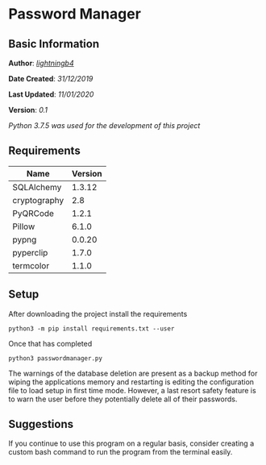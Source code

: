 # Password Manager
## Basic Information
**Author**: [*lightningb4*](https://github.com/gregoryerik)

**Date Created**: *31/12/2019*

**Last Updated**: *11/01/2020*

**Version**: *0.1*


_Python 3.7.5 was used for the development of this project_

## Requirements
| Name|Version  |
|--|--|
| SQLAlchemy | 1.3.12 |
| cryptography | 2.8 |
| PyQRCode | 1.2.1 |
| Pillow | 6.1.0 |
| pypng | 0.0.20 |
| pyperclip | 1.7.0 |
|termcolor |1.1.0 |

## Setup

After downloading the project install the requirements
```
python3 -m pip install requirements.txt --user
```
Once that has completed
```
python3 passwordmanager.py
```
The warnings of the database deletion are present as a backup method for wiping the applications memory and restarting is editing the configuration file
to load setup in first time mode. However, a last resort safety feature is to warn the user before they potentially delete all of their passwords.

## Suggestions

If you continue to use this program on a regular basis, consider creating a custom bash command to run the program from the terminal easily.